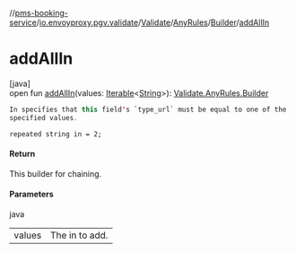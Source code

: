 //[pms-booking-service](../../../../../index.md)/[io.envoyproxy.pgv.validate](../../../index.md)/[Validate](../../index.md)/[AnyRules](../index.md)/[Builder](index.md)/[addAllIn](add-all-in.md)

# addAllIn

[java]\
open fun [addAllIn](add-all-in.md)(values: [Iterable](https://docs.oracle.com/en/java/javase/23/docs/api/java.base/java/lang/Iterable.html)&lt;[String](https://docs.oracle.com/en/java/javase/23/docs/api/java.base/java/lang/String.html)&gt;): [Validate.AnyRules.Builder](index.md)

```kotlin
In specifies that this field's `type_url` must be equal to one of the
specified values.

```
`repeated string in = 2;`

#### Return

This builder for chaining.

#### Parameters

java

| | |
|---|---|
| values | The in to add. |